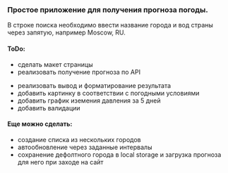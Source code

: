### Простое приложение для получения прогноза погоды.
В строке поиска необходимо ввести название города и вод страны через запятую, например Moscow, RU.
#### ToDo:
+ сделать макет страницы
+ реализовать получение прогноза по API
- реализовать вывод и форматирование результата
- добавить картинку в соответствии с погодными условиями
- добавить график иземения давления за 5 дней
- добавить валидации
#### Еще можно сделать:
- создание списка из нескольких городов
- автообновление через заданные интервалы
- сохранение дефолтного города в local storage и загрузка прогноза для него при заходе на сайт